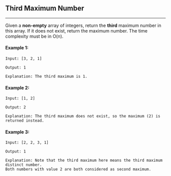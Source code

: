 ## Third Maximum Number
---
Given a **non-empty** array of integers, return the **third** maximum number in this array. If it does not exist, return the maximum number. The time complexity must be in O(n).

#### Example 1:
```
Input: [3, 2, 1]

Output: 1

Explanation: The third maximum is 1.
```
#### Example 2:
```
Input: [1, 2]

Output: 2

Explanation: The third maximum does not exist, so the maximum (2) is returned instead.
```
#### Example 3:
```
Input: [2, 2, 3, 1]

Output: 1

Explanation: Note that the third maximum here means the third maximum distinct number.
Both numbers with value 2 are both considered as second maximum.
```